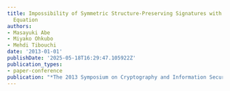 ```yaml
---
title: Impossibility of Symmetric Structure-Preserving Signatures with Single Verification
  Equation
authors:
- Masayuki Abe
- Miyako Ohkubo
- Mehdi Tibouchi
date: '2013-01-01'
publishDate: '2025-05-18T16:29:47.105922Z'
publication_types:
- paper-conference
publication: "*The 2013 Symposium on Cryptography and Information Security (SCIS'13)*"
---
```

